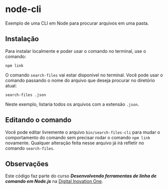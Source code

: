# node-cli
Exemplo de uma CLI em Node para procurar arquivos em uma pasta.

## Instalação
Para instalar localmente e poder usar o comando no terminal, use o comando:

`npm link`

O comando `search-files` vai estar disponível no terminal. Você pode usar o comando passando o nome do arquivo que deseja procurar no diretório atual:

`search-files .json`

Neste exemplo, listaria todos os arquivos com a extensão `.json`.

## Editando o comando
Você pode editar livremente o arquivo `bin/search-files-cli` para mudar o comportamento do comando sem precisar rodar o comando `npm link` novamente. Qualquer alteração feita nesse arquivo já irá refletir no comando `search-files`.

## Observações
Este código faz parte do curso **_Desenvolvendo ferramentas de linha de comando em Node.js_** na [Digital Inovation One](https://digitalinnovation.one).
